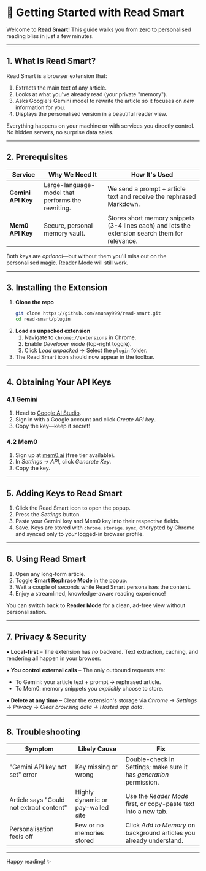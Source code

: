 # 🚀 Getting Started with Read Smart

Welcome to **Read Smart**! This guide walks you from zero to personalised reading bliss in just a few minutes.

---

## 1. What Is Read Smart?

Read Smart is a browser extension that:

1. Extracts the main text of any article.
2. Looks at what you've already read (your private "memory").
3. Asks Google's Gemini model to rewrite the article so it focuses on *new* information for you.
4. Displays the personalised version in a beautiful reader view.

Everything happens on your machine or with services you directly control. No hidden servers, no surprise data sales.

---

## 2. Prerequisites

| Service | Why We Need It | How It's Used |
|---------|---------------|---------------|
| **Gemini API Key** | Large-language-model that performs the rewriting. | We send a prompt + article text and receive the rephrased Markdown. |
| **Mem0 API Key** | Secure, personal memory vault. | Stores short memory snippets (3-4 lines each) and lets the extension search them for relevance. |

Both keys are *optional*—but without them you'll miss out on the personalised magic. Reader Mode will still work.

---

## 3. Installing the Extension

1. **Clone the repo**
   ```bash
   git clone https://github.com/anunay999/read-smart.git
   cd read-smart/plugin
   ```
2. **Load as unpacked extension**
   1. Navigate to `chrome://extensions` in Chrome.
   2. Enable *Developer mode* (top-right toggle).
   3. Click *Load unpacked* → Select the `plugin` folder.
3. The Read Smart icon should now appear in the toolbar.

---

## 4. Obtaining Your API Keys

### 4.1 Gemini

1. Head to [Google AI Studio](https://makersuite.google.com/app/apikey).
2. Sign in with a Google account and click *Create API key*.
3. Copy the key—keep it secret!

### 4.2 Mem0

1. Sign up at [mem0.ai](https://mem0.ai) (free tier available).
2. In *Settings → API*, click *Generate Key*.
3. Copy the key.

---

## 5. Adding Keys to Read Smart

1. Click the Read Smart icon to open the popup.
2. Press the *Settings* button.
3. Paste your Gemini key and Mem0 key into their respective fields.
4. Save. Keys are stored with `chrome.storage.sync`, encrypted by Chrome and synced only to *your* logged-in browser profile.

---

## 6. Using Read Smart

1. Open any long-form article.
2. Toggle **Smart Rephrase Mode** in the popup.
3. Wait a couple of seconds while Read Smart personalises the content.
4. Enjoy a streamlined, knowledge-aware reading experience!

You can switch back to **Reader Mode** for a clean, ad-free view without personalisation.

---

## 7. Privacy & Security

• **Local-first** – The extension has *no* backend. Text extraction, caching, and rendering all happen in your browser.

• **You control external calls** – The only outbound requests are:
  - To Gemini: your article text + prompt → rephrased article.
  - To Mem0: memory snippets you *explicitly* choose to store.

• **Delete at any time** – Clear the extension's storage via *Chrome → Settings → Privacy → Clear browsing data → Hosted app data*.


---

## 8. Troubleshooting

| Symptom | Likely Cause | Fix |
|---------|--------------|-----|
| "Gemini API key not set" error | Key missing or wrong | Double-check in Settings; make sure it has *generation* permission. |
| Article says "Could not extract content" | Highly dynamic or pay-walled site | Use the *Reader Mode* first, or copy-paste text into a new tab. |
| Personalisation feels off | Few or no memories stored | Click *Add to Memory* on background articles you already understand. |

---

Happy reading! ✨ 
